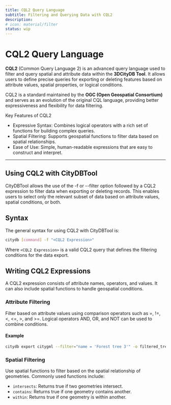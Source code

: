 ```yaml
---
title: CQL2 Query Language
subtitle: Filtering and Querying Data with CQL2
description:
# icon: material/filter
status: wip
---
```


# CQL2 Query Language

**CQL2** (Common Query Language 2) is an advanced query language used to filter and query spatial and attribute 
data within the **3DCityDB Tool**. It allows users to define precise queries for exporting or deleting features 
based on attribute values, spatial properties, or logical conditions.

CQL2 is a standard maintained by the **OGC (Open Geospatial Consortium)** and serves as an evolution of the 
original CQL language, providing better expressiveness and flexibility for data filtering.

Key Features of CQL2

- Expressive Syntax: Combines logical operators with a rich set of functions for building complex queries.
- Spatial Filtering: Supports geospatial functions to filter data based on spatial relationships.
- Ease of Use: Simple, human-readable expressions that are easy to construct and interpret.

---

## Using CQL2 with CityDBTool

CityDBTool allows the use of the -f or --filter option followed by a CQL2 expression to filter data when exporting or 
deleting records. This enables users to select only the relevant subset of data based on attribute values, 
spatial conditions, or both.

## Syntax

The general syntax for using CQL2 with CityDBTool is:

```bash
citydb [command] -f "<CQL2 Expression>"
```

Where `<CQL2 Expression>` is a valid CQL2 query that defines the filtering conditions for the data export.

## Writing CQL2 Expressions

A CQL2 expression consists of attribute names, operators, and values. It can also include spatial 
functions to handle geospatial conditions. 

### Attribute Filtering

Filter based on attribute values using comparison operators such as =, !=, <, <=, >, and >=. Logical operators 
AND, OR, and NOT can be used to combine conditions.

#### Example

```bash
citydb export citygml --filter="name = 'Forest tree 3'" -o filtered_tree.gml
```

### Spatial Filtering

Use spatial functions to filter based on the spatial relationship of geometries. Commonly used functions include:

- `intersects`: Returns true if two geometries intersect.
- `contains`: Returns true if one geometry contains another.
- `within`: Returns true if one geometry is within another.



